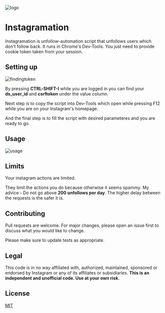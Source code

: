 

 ![logo](https://i.imgur.com/OqblGMn.png)
 # Instagramation

Instagramation is unfollow-automation script that unfollows users which don't follow back. It runs in Chrome's Dev-Tools. You just need to provide cookie token taken from your session.
## Setting up


![findingtoken](https://i.imgur.com/wXSB2l4.png)



By pressing **CTRL-SHIFT-I** while you are logged in you can find your **ds_user_id** and **csrftoken** under the value column.


Next step is to copy the script into Dev-Tools which open while pressing F12 while you are on your Instagram's homepage.

And the final step is to fill the script with desired parameteres and you are ready to go.

## Usage


![usage](https://i.imgur.com/1MKLfRB.png)


## Limits
Your instagram actions are limited.

They limit the actions you do because otherwise it seems spammy.
My advice - Do not go above **200 unfollows per day**. The higher delay between the requests is the safer it is.



## Contributing
Pull requests are welcome. For major changes, please open an issue first to discuss what you would like to change.

Please make sure to update tests as appropriate.
## Legal

This code is in no way affiliated with, authorized, maintained, sponsored or endorsed by Instagram or any of its affiliates or subsidiaries. 
**This is an independent and unofficial code. Use at your own risk.**

## License
[MIT](https://choosealicense.com/licenses/mit/)
